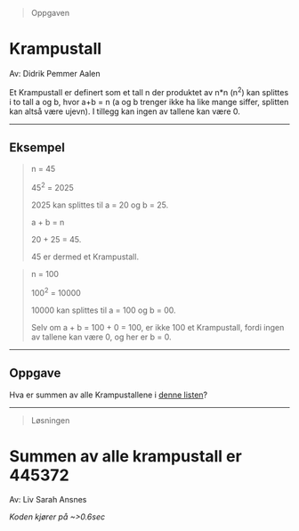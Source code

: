 > Oppgaven

# Krampustall

Av: Didrik Pemmer Aalen

Et Krampustall er definert som et tall n der produktet av n*n (n<sup>2</sup>) kan splittes i to tall a og b, hvor a+b = n (a og b trenger ikke ha like mange siffer, splitten kan altså være ujevn). I tillegg kan ingen av tallene kan være 0.

______

## Eksempel

> n = 45
> 
> 45<sup>2</sup> = 2025
> 
> 2025 kan splittes til a = 20 og b = 25.
>  
> a + b = n
>  
> 20 + 25 = 45.
>  
> 45 er dermed et Krampustall.

> n = 100
> 
> 100<sup>2</sup> = 10000
> 
> 10000 kan splittes til a = 100 og b = 00. 
> 
> Selv om a + b = 100 + 0 = 100, er ikke 100 et Krampustall, fordi ingen av tallene kan være 0, og her er b = 0.

______

## Oppgave

Hva er summen av alle Krampustallene i [denne listen](https://knowit-julekalender.s3.eu-central-1.amazonaws.com/2019-luke9/krampus.txt)?

---

> Løsningen

# Summen av alle krampustall er 445372

Av: Liv Sarah Ansnes

*Koden kjører på ~>0.6sec*